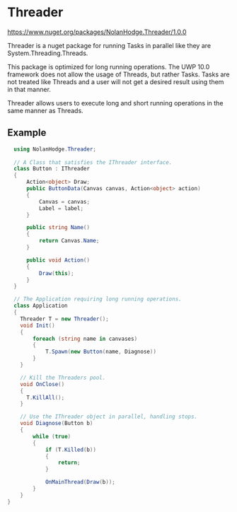 # Threader

https://www.nuget.org/packages/NolanHodge.Threader/1.0.0

Threader is a nuget package for running Tasks in parallel like they are System.Threading.Threads.

This package is optimized for long running operations. The UWP 10.0 framework does not allow the usage of Threads, but rather Tasks.
Tasks are not treated like Threads and a user will not get a desired result using them in that manner.

Threader allows users to execute long and short running operations in the same manner as Threads.

## Example

```C#
  using NolanHodge.Threader;
  
  // A Class that satisfies the IThreader interface.
  class Button : IThreader
  {
      Action<object> Draw;
      public ButtonData(Canvas canvas, Action<object> action)
      {
          Canvas = canvas;
          Label = label;
      }

      public string Name()
      {
          return Canvas.Name;
      }

      public void Action()
      {
          Draw(this);
      }
  }

  // The Application requiring long running operations.
  class Application
  {
    Threader T = new Threader(); 
    void Init()
    {
        foreach (string name in canvases)
        {
            T.Spawn(new Button(name, Diagnose))
        }
    }

    // Kill the Threaders pool.
    void OnClose()
    {
      T.KillAll();
    }

    // Use the IThreader object in parallel, handling stops.
    void Diagnose(Button b)
    {
        while (true)
        {
            if (T.Killed(b))
            {
                return;
            }

            OnMainThread(Draw(b));
        }
    }
}

```
